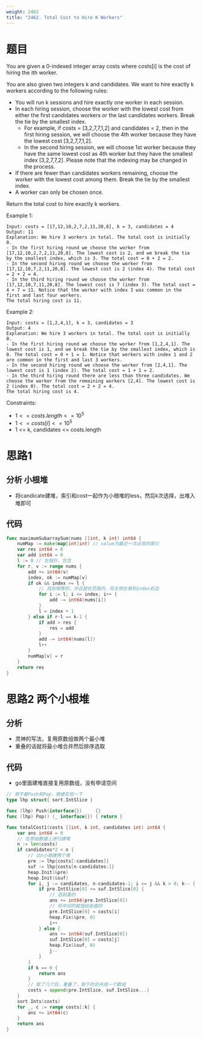 ```yaml
---
weight: 2462
title: "2462. Total Cost to Hire K Workers"
---
```


# 题目

You are given a 0-indexed integer array costs where costs[i] is the cost of hiring the ith worker.

You are also given two integers k and candidates. We want to hire exactly k workers according to the following rules:

- You will run k sessions and hire exactly one worker in each session.
- In each hiring session, choose the worker with the lowest cost from either the first candidates workers or the last candidates workers. Break the tie by the smallest index.
	- For example, if costs = [3,2,7,7,1,2] and candidates = 2, then in the first hiring session, we will choose the 4th worker because they have the lowest cost [3,2,7,7,1,2].
	- In the second hiring session, we will choose 1st worker because they have the same lowest cost as 4th worker but they have the smallest index [3,2,7,7,2]. Please note that the indexing may be changed in the process.
- If there are fewer than candidates workers remaining, choose the worker with the lowest cost among them. Break the tie by the smallest index.
- A worker can only be chosen once.

Return the total cost to hire exactly k workers.

Example 1:

```
Input: costs = [17,12,10,2,7,2,11,20,8], k = 3, candidates = 4
Output: 11
Explanation: We hire 3 workers in total. The total cost is initially 0.
- In the first hiring round we choose the worker from [17,12,10,2,7,2,11,20,8]. The lowest cost is 2, and we break the tie by the smallest index, which is 3. The total cost = 0 + 2 = 2.
- In the second hiring round we choose the worker from [17,12,10,7,2,11,20,8]. The lowest cost is 2 (index 4). The total cost = 2 + 2 = 4.
- In the third hiring round we choose the worker from [17,12,10,7,11,20,8]. The lowest cost is 7 (index 3). The total cost = 4 + 7 = 11. Notice that the worker with index 3 was common in the first and last four workers.
The total hiring cost is 11.
```

Example 2:

```
Input: costs = [1,2,4,1], k = 3, candidates = 3
Output: 4
Explanation: We hire 3 workers in total. The total cost is initially 0.
- In the first hiring round we choose the worker from [1,2,4,1]. The lowest cost is 1, and we break the tie by the smallest index, which is 0. The total cost = 0 + 1 = 1. Notice that workers with index 1 and 2 are common in the first and last 3 workers.
- In the second hiring round we choose the worker from [2,4,1]. The lowest cost is 1 (index 2). The total cost = 1 + 1 = 2.
- In the third hiring round there are less than three candidates. We choose the worker from the remaining workers [2,4]. The lowest cost is 2 (index 0). The total cost = 2 + 2 = 4.
The total hiring cost is 4.
```

Constraints:

- $1 <= costs.length <= 10^5$
- $1 <= costs[i] <= 10^5$
- 1 <= k, candidates <= costs.length

# 思路1

## 分析 小根堆

- 将candicate建堆，索引和cost一起作为小根堆的less，然后k次选择，出堆入堆即可

## 代码

```go
func maximumSubarraySum(nums []int, k int) int64 {
	numMap := make(map[int]int) // value为最近一次出现的索引
	var res int64 = 0
	var add int64 = 0
	l := 0 // 左指针，包含
	for r, v := range nums {
		add += int64(v)
		index, ok := numMap[v]
		if ok && index >= l {
			// 找到相等的，并且就在范围内，将左侧左移到index右边
			for i := l; i <= index; i++ {
				add -= int64(nums[i])
			}
			l = index + 1
		} else if r-l == k-1 {
			if add > res {
				res = add
			}
			add -= int64(nums[l])
			l++
		}
		numMap[v] = r
	}
	return res
}
```

# 思路2 两个小根堆

## 分析

- 灵神的写法，复用原数组做两个最小堆
- 重叠的话就将最小堆合并然后排序选取

## 代码

- go里面建堆直接复用原数组，没有申请空间

```go
// 用不着Push和Pop，随便实现一下
type lhp struct{ sort.IntSlice }

func (lhp) Push(interface{})     {}
func (lhp) Pop() (_ interface{}) { return }

func totalCost1(costs []int, k int, candidates int) int64 {
	var ans int64 = 0
	// 在原始数据上进行建堆
	n := len(costs)
	if candidates*2 < n {
		// 比n小就建两个堆
		pre := lhp{costs[:candidates]}
		suf := lhp{costs[n-candidates:]}
		heap.Init(&pre)
		heap.Init(&suf)
		for i, j := candidates, n-candidates-1; i <= j && k > 0; k-- {
			if pre.IntSlice[0] <= suf.IntSlice[0] {
				// 选前面的
				ans += int64(pre.IntSlice[0])
				// 将中间的赋值给前面的
				pre.IntSlice[0] = costs[i]
				heap.Fix(&pre, 0)
				i++
			} else {
				ans += int64(suf.IntSlice[0])
				suf.IntSlice[0] = costs[j]
				heap.Fix(&suf, 0)
				j--
			}
		}
		if k == 0 {
			return ans
		}
		// 取了几个后，重叠了，剩下的合并成一个数组
		costs = append(pre.IntSlice, suf.IntSlice...)
	}
	sort.Ints(costs)
	for _, c := range costs[:k] {
		ans += int64(c)
	}
	return ans
}
```
